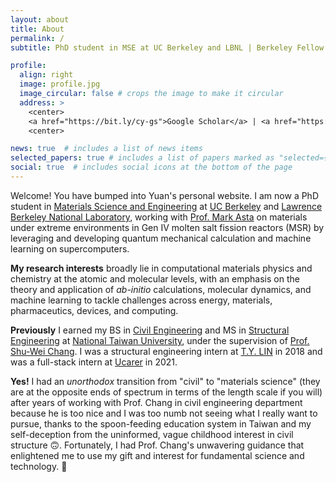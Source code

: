 ```yaml
---
layout: about
title: About
permalink: /
subtitle: PhD student in MSE at UC Berkeley and LBNL | Berkeley Fellow | Computational Materials Science

profile:
  align: right
  image: profile.jpg
  image_circular: false # crops the image to make it circular
  address: >
    <center>
    <a href="https://bit.ly/cy-gs">Google Scholar</a> | <a href="https://bit.ly/cy-cv">CV</a> | <a href="https://github.com/chiang-yuan">GitHub</a>
    <center>

news: true  # includes a list of news items
selected_papers: true # includes a list of papers marked as "selected={true}"
social: true  # includes social icons at the bottom of the page
---
```


Welcome! You have bumped into Yuan's personal website. I am now a PhD student in [Materials Science and Engineering](https://mse.berkeley.edu/) at [UC Berkeley](https://www.berkeley.edu/) and [Lawrence Berkeley National Laboratory](https://www.lbl.gov/), working with [Prof. Mark Asta](https://asta.mse.berkeley.edu/) on materials under extreme environments in Gen IV molten salt fission reactors (MSR) by leveraging and developing quantum mechanical calculation and machine learning on supercomputers.

**My research interests** broadly lie in computational materials physics and chemistry at the atomic and molecular levels, with an emphasis on the theory and application of *ab-initio* calculations, molecular dynamics, and machine learning to tackle challenges across energy, materials, pharmaceutics, devices, and computing. 

**Previously** I earned my BS in [Civil Engineering](http://www.ce.ntu.edu.tw/en/) and MS in [Structural Engineering](http://www.ce.ntu.edu.tw/en/) at [National Taiwan University](https://www.ntu.edu.tw/english/index.html), under the supervision of [Prof. Shu-Wei Chang](https://www.swc-lab.tw/). I was a structural engineering intern at [T.Y. LIN](https://www.tylin.com/) in 2018 and was a full-stack intern at [Ucarer](https://ucarer.tw/) in 2021.

**Yes!** I had an *unorthodox* transition from "civil" to "materials science" (they are at the opposite ends of spectrum in terms of the length scale if you will) after years of working with Prof. Chang in civil engineering department because he is too nice and I was too numb not seeing what I really want to pursue, thanks to the spoon-feeding education system in Taiwan and my self-deception from the uninformed, vague childhood interest in civil structure 🙃. Fortunately, I had Prof. Chang's unwavering guidance that enlightened me to use my gift and interest for fundamental science and technology. :stars:

<!-- Write your biography here. Tell the world about yourself. Link to your favorite [subreddit](http://reddit.com). You can put a picture in, too. The code is already in, just name your picture `prof_pic.jpg` and put it in the `img/` folder.

Put your address / P.O. box / other info right below your picture. You can also disable any these elements by editing `profile` property of the YAML header of your `_pages/about.md`. Edit `_bibliography/papers.bib` and Jekyll will render your [publications page](/al-folio/publications/) automatically.

Link to your social media connections, too. This theme is set up to use [Font Awesome icons](http://fortawesome.github.io/Font-Awesome/) and [Academicons](https://jpswalsh.github.io/academicons/), like the ones below. Add your Facebook, Twitter, LinkedIn, Google Scholar, or just disable all of them. -->
